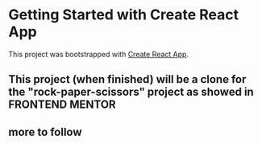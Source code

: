 # Getting Started with Create React App

This project was bootstrapped with [Create React App](https://github.com/facebook/create-react-app).

## This project (when finished) will be a clone for the "rock-paper-scissors" project as showed in FRONTEND MENTOR

## more to follow
